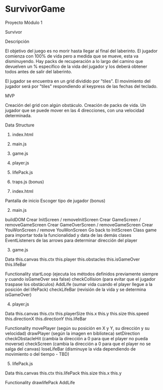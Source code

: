 # SurvivorGame
Proyecto Módulo 1

Survivor

Descripción

El objetivo del juego es no morir hasta llegar al final del laberinto. El jugador comienza con 100% de vida pero a medida que se mueve, esta va disminuyendo. Hay packs de recuperación a lo largo del camino que devuelven un % específico de la vida del jugador y los deberá obtener todos antes de salir del laberinto. 

El jugador se encuentra en un grid dividido por "tiles". 
El movimiento del jugador será por "tiles" respondiendo al keypress de las fechas del teclado.

MVP

Creación del grid con algún obstáculo. 
Creación de packs de vida.
Un jugador que se puede mover en las 4 direcciones, con una velocidad determinada.

Data Structure

1. index.html
2. main.js
3. game.js
4. player.js
5. lifePack.js
6. traps.js (bonus)

1. index.html

Pantalla de inicio
Escoger tipo de jugador (bonus)

2. main.js

buildDOM
Crear InitScreen / removeInitScreen
Crear GameScreen / removeGameScreen
Crear GameOverScreen / removeGameScreen
Crear YouWonScreen / remove YouWonScreen
Go back to InitScreen
Class game para importar toda la funcionalidad y data de las demás clases
EventListeners de las arrows para determinar dirección del player

3. game.js

Data
    this.canvas
    this.ctx
    this.player
    this.obstacles
    this.isGameOver
    this.lifeBar

Functionality
    startLoop (ejecuta los métodos definidos previamente siempre y cuando isGameOver sea false)
    checkCollision (para evitar que el jugador traspase los obstáculos)
    AddLife (sumar vida cuando el player llegue a la posición del lifePack)
    checkLifeBar (revisión de la vida y se determina isGameOver)

4. player.js

Data
    this.canvas
    this.ctx
    this.playerSize
    this.x
    this.y
    this.size
    this.speed
    this.directionX
    this.directionY
    this.lifeBar

Functionality
    movePlayer (según su posición en X y Y, su dirección y su velocidad)
    drawPlayer (según la imagen en biblioteca)
    setDirection
    checkObstacleHit (cambia la dirección a 0 para que el player no pueda moverse)
    checkScreen (cambia la dirección a 0 para que el player no se salga del canvas)
    loseLifeBar (disminuye la vida dependiendo de movimiento o del tiempo - TBD)

5. lifePack.js

Data
    this.canvas
    this.ctx
    this.lifePack
    this.size
    this.x
    this.y


Functionality
    drawlifePack
    AddLife
